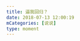 ```yaml
---
title: 逼我回归？
date: 2018-07-13 12:00:19
mCategories: [说说]
type: moment
---
```


<div id="pics-20180713120019"></div>

<script>
var data = [
    {"link": "2018-07-13_000000.jpeg", "type": "shuoshuo"}
];
picsRender(data, "pics-20180713120019");
</script>
